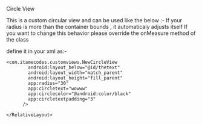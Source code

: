 Circle View

This is a custom circular view and can be used like the below :-
If your radius is more than the container bounds , it automaticaly adjusts itself
If you want to change this behavior please override the onMeasure method of the class

define it in your xml as:-
<RelativeLayout xmlns:android="http://schemas.android.com/apk/res/android"
    xmlns:app="http://schemas.android.com/apk/res/com.itamecodes.customviews">

    <com.itamecodes.customviews.NewCircleView
        	android:layout_below="@id/thetext"
            android:layout_width="match_parent"
            android:layout_height="fill_parent" 
            app:radius="30"
            app:circletext="wowww"
            app:circlecolor="@android:color/black"
            app:circletextpadding="3"
          />

    </RelativeLayout>